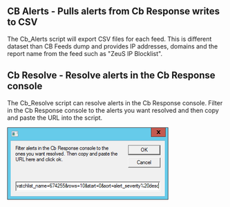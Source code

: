 ## CB Alerts - Pulls alerts from Cb Response writes to CSV

The Cb_Alerts script will export CSV files for each feed. This is different dataset than CB Feeds dump and provides IP addresses, domains and the report name from the feed such as "ZeuS IP Blocklist".


## Cb Resolve - Resolve alerts in the Cb Response console

The Cb_Resolve script can resolve alerts in the Cb Response console. Filter in the Cb Response console to the alerts you want resolved and then copy and paste the URL into the script.

![Cb_Resolve prompt](https://github.com/RandomRhythm/Rhythm-CB-Scripts/blob/master/Misc/Images/Cb_Resolve.png)
